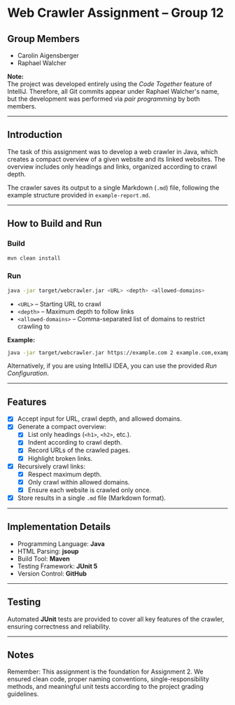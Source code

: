 # Web Crawler Assignment – Group 12

## Group Members
- Carolin Aigensberger
- Raphael Walcher

**Note:**  
The project was developed entirely using the *Code Together* feature of IntelliJ. Therefore, all Git commits appear under Raphael Walcher's name, but the development was performed via *pair programming* by both members.

---

## Introduction
The task of this assignment was to develop a web crawler in Java, which creates a compact overview of a given website and its linked websites. The overview includes only headings and links, organized according to crawl depth.

The crawler saves its output to a single Markdown (`.md`) file, following the example structure provided in `example-report.md`.

---

## How to Build and Run

### Build
```bash
mvn clean install
```

### Run
```bash
java -jar target/webcrawler.jar <URL> <depth> <allowed-domains>
```
- `<URL>` – Starting URL to crawl
- `<depth>` – Maximum depth to follow links
- `<allowed-domains>` – Comma-separated list of domains to restrict crawling to

**Example:**
```bash
java -jar target/webcrawler.jar https://example.com 2 example.com,example.org
```

Alternatively, if you are using IntelliJ IDEA, you can use the provided *Run Configuration*.

---

## Features

- [x] Accept input for URL, crawl depth, and allowed domains.
- [x] Generate a compact overview:
  - [x] List only headings (`<h1>`, `<h2>`, etc.).
  - [x] Indent according to crawl depth.
  - [x] Record URLs of the crawled pages.
  - [x] Highlight broken links.
- [x] Recursively crawl links:
  - [x] Respect maximum depth.
  - [x] Only crawl within allowed domains.
  - [x] Ensure each website is crawled only once.
- [x] Store results in a single `.md` file (Markdown format).

---

## Implementation Details

- Programming Language: **Java**
- HTML Parsing: **jsoup**
- Build Tool: **Maven**
- Testing Framework: **JUnit 5**
- Version Control: **GitHub**

---

## Testing

Automated **JUnit** tests are provided to cover all key features of the crawler, ensuring correctness and reliability.

---

## Notes

Remember: This assignment is the foundation for Assignment 2. We ensured clean code, proper naming conventions, single-responsibility methods, and meaningful unit tests according to the project grading guidelines.
